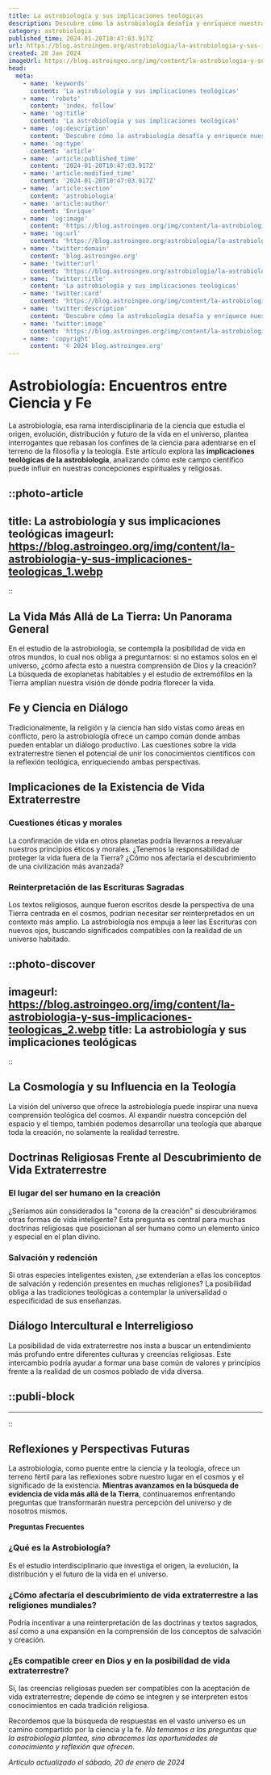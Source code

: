 ```yaml
---
title: La astrobiología y sus implicaciones teológicas
description: Descubre cómo la astrobiología desafía y enriquece nuestra comprensión teológica del universo. Explora esta intrigante intersección.
category: astrobiologia
published_time: 2024-01-20T10:47:03.917Z
url: https://blog.astroingeo.org/astrobiologia/la-astrobiologia-y-sus-implicaciones-teologicas
created: 20 Jan 2024
imageUrl: https://blog.astroingeo.org/img/content/la-astrobiologia-y-sus-implicaciones-teologicas_1.webp
head:
  meta:
    - name: 'keywords'
      content: 'La astrobiología y sus implicaciones teológicas'
    - name: 'robots'
      content: 'index, follow'
    - name: 'og:title'
      content: 'La astrobiología y sus implicaciones teológicas'
    - name: 'og:description'
      content: 'Descubre cómo la astrobiología desafía y enriquece nuestra comprensión teológica del universo. Explora esta intrigante intersección.'
    - name: 'og:type'
      content: 'article'
    - name: 'article:published_time'
      content: '2024-01-20T10:47:03.917Z'
    - name: 'article:modified_time'
      content: '2024-01-20T10:47:03.917Z'
    - name: 'article:section'
      content: 'astrobiologia'
    - name: 'article:author'
      content: 'Enrique'
    - name: 'og:image'
      content: 'https://blog.astroingeo.org/img/content/la-astrobiologia-y-sus-implicaciones-teologicas_1.webp'
    - name: 'og:url'
      content: 'https://blog.astroingeo.org/astrobiologia/la-astrobiologia-y-sus-implicaciones-teologicas'
    - name: 'twitter:domain'
      content: 'blog.astroingeo.org'
    - name: 'twitter:url'
      content: 'https://blog.astroingeo.org/astrobiologia/la-astrobiologia-y-sus-implicaciones-teologicas'
    - name: 'twitter:title'
      content: 'La astrobiología y sus implicaciones teológicas'
    - name: 'twitter:card'
      content: 'https://blog.astroingeo.org/img/content/la-astrobiologia-y-sus-implicaciones-teologicas_1.webp'
    - name: 'twitter:description'
      content: 'Descubre cómo la astrobiología desafía y enriquece nuestra comprensión teológica del universo. Explora esta intrigante intersección.'
    - name: 'twitter:image'
      content: 'https://blog.astroingeo.org/img/content/la-astrobiologia-y-sus-implicaciones-teologicas_1.webp'
    - name: 'copyright'
      content: '© 2024 blog.astroingeo.org'
---
```

# Astrobiología: Encuentros entre Ciencia y Fe

La astrobiología, esa rama interdisciplinaria de la ciencia que estudia el origen, evolución, distribución y futuro de la vida en el universo, plantea interrogantes que rebasan los confines de la ciencia para adentrarse en el terreno de la filosofía y la teología. Este artículo explora las **implicaciones teológicas de la astrobiología**, analizando cómo este campo científico puede influir en nuestras concepciones espirituales y religiosas.


::photo-article
---
title: La astrobiología y sus implicaciones teológicas
imageurl: https://blog.astroingeo.org/img/content/la-astrobiologia-y-sus-implicaciones-teologicas_1.webp
---
::


## La Vida Más Allá de La Tierra: Un Panorama General

En el estudio de la astrobiología, se contempla la posibilidad de vida en otros mundos, lo cual nos obliga a preguntarnos: si no estamos solos en el universo, ¿cómo afecta esto a nuestra comprensión de Dios y la creación? La búsqueda de exoplanetas habitables y el estudio de extremófilos en la Tierra amplían nuestra visión de dónde podría florecer la vida.

## Fe y Ciencia en Diálogo

Tradicionalmente, la religión y la ciencia han sido vistas como áreas en conflicto, pero la astrobiología ofrece un campo común donde ambas pueden entablar un diálogo productivo. Las cuestiones sobre la vida extraterrestre tienen el potencial de unir los conocimientos científicos con la reflexión teológica, enriqueciendo ambas perspectivas.

## Implicaciones de la Existencia de Vida Extraterrestre

### Cuestiones éticas y morales

La confirmación de vida en otros planetas podría llevarnos a reevaluar nuestros principios éticos y morales. ¿Tenemos la responsabilidad de proteger la vida fuera de la Tierra? ¿Cómo nos afectaría el descubrimiento de una civilización más avanzada?

### Reinterpretación de las Escrituras Sagradas

Los textos religiosos, aunque fueron escritos desde la perspectiva de una Tierra centrada en el cosmos, podrían necesitar ser reinterpretados en un contexto más amplio. La astrobiología nos empuja a leer las Escrituras con nuevos ojos, buscando significados compatibles con la realidad de un universo habitado.


::photo-discover
---
imageurl: https://blog.astroingeo.org/img/content/la-astrobiologia-y-sus-implicaciones-teologicas_2.webp
title: La astrobiología y sus implicaciones teológicas
---
::


## La Cosmología y su Influencia en la Teología

La visión del universo que ofrece la astrobiología puede inspirar una nueva comprensión teológica del cosmos. Al expandir nuestra concepción del espacio y el tiempo, también podemos desarrollar una teología que abarque toda la creación, no solamente la realidad terrestre.

## Doctrinas Religiosas Frente al Descubrimiento de Vida Extraterrestre

### El lugar del ser humano en la creación

¿Seríamos aún considerados la "corona de la creación" si descubriéramos otras formas de vida inteligente? Esta pregunta es central para muchas doctrinas religiosas que posicionan al ser humano como un elemento único y especial en el plan divino.

### Salvación y redención

Si otras especies inteligentes existen, ¿se extenderían a ellas los conceptos de salvación y redención presentes en muchas religiones? La posibilidad obliga a las tradiciones teológicas a contemplar la universalidad o especificidad de sus enseñanzas.

## Diálogo Intercultural e Interreligioso

La posibilidad de vida extraterrestre nos insta a buscar un entendimiento más profundo entre diferentes culturas y creencias religiosas. Este intercambio podría ayudar a formar una base común de valores y principios frente a la realidad de un cosmos poblado de vida diversa.


  ::publi-block
  ---
  ---
  ::
  
  
## Reflexiones y Perspectivas Futuras

La astrobiología, como puente entre la ciencia y la teología, ofrece un terreno fértil para las reflexiones sobre nuestro lugar en el cosmos y el significado de la existencia. **Mientras avanzamos en la búsqueda de evidencia de vida más allá de la Tierra**, continuaremos enfrentando preguntas que transformarán nuestra percepción del universo y de nosotros mismos.

**Preguntas Frecuentes**

### ¿Qué es la Astrobiología?
Es el estudio interdisciplinario que investiga el origen, la evolución, la distribución y el futuro de la vida en el universo.

### ¿Cómo afectaría el descubrimiento de vida extraterrestre a las religiones mundiales?
Podría incentivar a una reinterpretación de las doctrinas y textos sagrados, así como a una expansión en la comprensión de los conceptos de salvación y creación.

### ¿Es compatible creer en Dios y en la posibilidad de vida extraterrestre?
Sí, las creencias religiosas pueden ser compatibles con la aceptación de vida extraterrestre; depende de cómo se integren y se interpreten estos conocimientos en cada tradición religiosa.

Recordemos que la búsqueda de respuestas en el vasto universo es un camino compartido por la ciencia y la fe. *No temamos a las preguntas que la astrobiología plantea, sino abracemos las oportunidades de conocimiento y reflexión que ofrecen.*

_Artículo actualizado el sábado, 20 de enero de 2024_